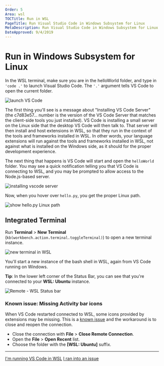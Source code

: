 ```yaml
---
Order: 5
Area: wsl
TOCTitle: Run in WSL
PageTitle: Run Visual Studio Code in Windows Subsystem for Linux
MetaDescription: Run Visual Studio Code in Windows Subsystem for Linux
DateApproved: 9/4/2019
---
```

# Run in Windows Subsystem for Linux

In the WSL terminal, make sure you are in the helloWorld folder, and type in `'code .'` to launch Visual Studio Code. The `'.'` argument tells VS Code to open the current folder.

![launch VS Code](images/wsl/launch-code.png)

The first thing you'll see is a message about "Installing VS Code Server" (the c7d83e57… number is the version of the VS Code Server that matches the client-side tools you just installed). VS Code is installing a small server on the Linux side that the desktop VS Code will then talk to. That server will then install and host extensions in WSL, so that they run in the context of the tools and frameworks installed in WSL. In other words, your language extensions will run against the tools and frameworks installed in WSL, not against what is installed on the Windows side, as it should for the proper development experience.

The next thing that happens is VS Code will start and open the `helloWorld` folder. You may see a quick notification telling you that VS Code is connecting to WSL, and you may be prompted to allow access to the Node.js-based server.

![installing vscode server](images/wsl/installing-vscode-server.png)

Now, when you hover over `hello.py`, you get the proper Linux path.

![show hello.py Linux path](images/wsl/show-linux-path.png)

## Integrated Terminal

Run **Terminal** > **New Terminal** (`kb(workbench.action.terminal.toggleTerminal)`) to open a new terminal instance.

![new terminal in WSL](images/wsl/new-terminal-in-wsl.png)

You'll start a new instance of the bash shell in WSL, again from VS Code running on Windows.

**Tip**: In the lower left corner of the Status Bar, you can see that you're connected to your **WSL: Ubuntu** instance.

![Remote - WSL Status bar](images/wsl/wsl-status-bar.png)

### Known issue: Missing Activity bar icons

When VS Code restarted connected to WSL, some icons provided by extensions may be missing. This is a [known issue](https://github.com/microsoft/vscode-remote-release/issues/687) and the workaround is to close and reopen the connection.

* Close the connection with **File** > **Close Remote Connection**.
* Open the **File** > **Open Recent** list.
* Choose the folder with the **[WSL: Ubuntu]** suffix.

----

<a class="tutorial-next-btn" href="/remote-tutorials/wsl/edit-and-debug">I'm running VS Code in WSL</a> <a class="tutorial-feedback-btn" onclick="reportIssue('remote-tutorials-wsl', 'run-in-wsl')" href="javascript:void(0)">I ran into an issue</a>
